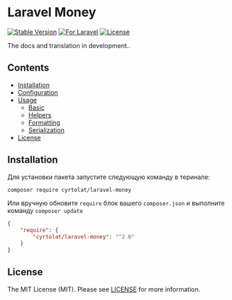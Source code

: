 # Laravel Money

[![Stable Version](https://img.shields.io/github/v/release/cyrtolat/laravel-money?label=stable&style=flat-square)](https://packagist.org/packages/cyrtolat/laravel-money)
[![For Laravel](https://img.shields.io/badge/Laravel-8.x%20%7C%209.x-orange.svg?style=flat-square)](https://img.shields.io/badge/Laravel-8.x%20%7C%209.x-orange.svg?style=flat-square)
[![License](https://img.shields.io/github/license/cyrtolat/laravel-money?style=flat-square)](https://packagist.org/packages/cyrtolat/laravel-money)

The docs and translation in development..

[comment]: <> (## Preface)

[comment]: <> (Данный пакет предназначен для приложений, в доменной модели которых деньги являются объект-значениями. Его основная задача состоит в том, чтобы избавить разработчика от необходимости адаптировать известные библиотеки денег под архитектуру Ларавель. Этот пакет изначально строится на ней.   )

## Contents

- [Installation](#installation)
- [Configuration](#configuration)
- [Usage](#Usage)
  - [Basic](#basic)
  - [Helpers](#helpers)
  - [Formatting](#formatting)
  - [Serialization](#serialization)
- [License](#license)

## Installation

Для установки пакета запустите следующую команду в теринале:

```bash
composer require cyrtolat/laravel-money
```

Или вручную обновите `require` блок вашего `composer.json` и выполните команду `composer update`

```json
{
    "require": {
        "cyrtolat/laravel-money": "^2.0"
    }
}
```

[comment]: <> (## Configuration)

[comment]: <> (Конфигурация пакета начинается с публикации файла с дефолтными настройками. Делается это следующей командой: )

[comment]: <> (```bash)

[comment]: <> (php artisan vendor:publish --provider="Cyrtolat\Money\Providers\MoneyServiceProvider")

[comment]: <> (```)

[comment]: <> (После её выполнения, файл `money.php` будет добавлен в папку `/configs` вашего приложения. Открыв его, вы увидите 4 настройки. Подробно о них:)

[comment]: <> (### Money Locale)

[comment]: <> (```php)

[comment]: <> ('locale' => 'en_US')

[comment]: <> (```)

[comment]: <> (Параметр `locale` - это языковой тег BCP 47. Он определяет стиль форматирования денежных значений в строки в соответствии с выбранной локализацией и используется внутри объектов Intl.NumberFormat.)

[comment]: <> (### Currency Storage)

[comment]: <> (```php)

[comment]: <> ('storage' => \Cyrtolat\Money\Storages\IsoCurrencyStorage::class)

[comment]: <> (```)

[comment]: <> (Параметр `storage` хранит в себе класс-реализацию интерфейса `Cyrtolat\Contracts\CurrencyStorage`. Это репозиторий, которых хранит в себе все доступные в приложении валюты. По умолчанию определено дефолтное хранилище, в котором лежат данные ISO валют и некоторых известных криптовалют. В большинстве случаев его будет достаточно, но если Вам требуется работать с валютой, которой нет в этом хранилище, то вы можете реализовать своё.)

[comment]: <> (### Currency Serializer)

[comment]: <> (```php)

[comment]: <> ('serializer' => \Cyrtolat\Money\Serializers\MajorMoneySerializer::class)

[comment]: <> (```)

[comment]: <> (Аналогично предыдущему параметру, `serializer` хранит в себе класс-реализацию интерфейса `Cyrtolat\Contracts\MoneySerializer`. Этот класс отвечает за то каким образом Ларавель будет преобразовывать ваши объекты Money в массивы и строки JSON. "Из коробки" доступно несколько сериализаторов. Подробнее о них в [этом]&#40;#serialization&#41; разделе.)

[comment]: <> (### Currency Formatter)

[comment]: <> (```php)

[comment]: <> ('formatter' => \Cyrtolat\Money\Formatters\DecimalMoneyFormatter::class)

[comment]: <> (```)

[comment]: <> (Последний параметр `formatter` хранит в себе класс-реализацию интерфейса `Cyrtolat\Contracts\MoneyFormatter`. Этот класс отвечает за рендеринг объектов Money в строки. Изначально доступно несколько форматторов. Подробнее о них Подробнее о них в [здесь]&#40;#formatting&#41;.)

[comment]: <> (## Usage)

[comment]: <> (### Money Creating)

[comment]: <> (Создание экземпляров Money предлагается через фасад сервиса `\Cyrtolat\Money\Service\MoneyService`. Выглядит следующим образом:)

[comment]: <> (```php)

[comment]: <> (use \Cyrtolat\Money\Facades\Money;)

[comment]: <> (# указание значения в "минорном" и "мажорном" стилях)

[comment]: <> ($money = Money::of&#40;150.23, 'RUB'&#41;; // 150.23 RUB)

[comment]: <> ($money = Money::ofMinor&#40;15023, 'RUB'&#41;; // 150.23 RUB)

[comment]: <> (# также можно передавать и объект Currency вместо кода)

[comment]: <> ($currency = Money::getCurrencyOf&#40;'RUB'&#41;;)

[comment]: <> ($money = Money::of&#40;150.23, $currency&#41;;)

[comment]: <> ($money = Money::ofMinor&#40;15023, $currency&#41;;)

[comment]: <> (```)

[comment]: <> (>Помните про хранилище валют? Если попытаться через сервис создать деньги с валютой, которой нет в хранилище, то будет ошибка.)

[comment]: <> (### Math and comparing)

[comment]: <> (Объекты Money между собой можно сравнивать, складывать и вычитать. Как это делается показано далее:)

[comment]: <> (```php)

[comment]: <> (use \Cyrtolat\Money\Facades\Money;)

[comment]: <> ($money_1 = Money::of&#40;150.23, 'RUB'&#41;; // 150.23 RUB)

[comment]: <> ($money_2 = Money::of&#40;320.88, 'RUB'&#41;; // 320.88 RUB)

[comment]: <> ($money = $money_1->plus&#40;$money_2&#41;; // $money_1 + $money_2)

[comment]: <> ($money = $money_1->minus&#40;$money_2&#41;; // $money_1 - $money_2)

[comment]: <> ($money = $money_1->multiplyBy&#40;2.3&#41;; // $money_1 * 2.3)

[comment]: <> ($money = $money_1->divideBy&#40;4&#41;; // $money_1 / 4)

[comment]: <> ($money = $money_1->round&#40;&#41;; // 150.00 RUB)

[comment]: <> ($bool = $money_1->gt&#40;$money_2&#41;; // $money_1 > $money_2)

[comment]: <> ($bool = $money_1->gte&#40;$money_2&#41;; // $money_1 >= $money_2)

[comment]: <> ($bool = $money_1->lt&#40;$money_2&#41;; // $money_1 < $money_2)

[comment]: <> ($bool = $money_1->lte&#40;$money_2&#41;; // $money_1 <= $money_2)

[comment]: <> ($bool = $money_1->equals&#40;$money_2&#41;; // $money_1 == $money_2)

[comment]: <> ($bool = $money_1->hasSameAmount&#40;$money_2&#41;; // false)

[comment]: <> ($bool = $money_1->hasSameCurrency&#40;$money_2&#41;; // true)

[comment]: <> (```)

[comment]: <> (Объекты денег иммутабельны. Все операции возвращают новый экземпляр. Также не забывайте, что нужно нельзя складывать, вычитать, делить и умножать объекты денег с разными валютами. Это же касается и операций сравнения. Лишь последние два метода не выкинут исключение, если вы передадите в них деньги с отличной от исходного объекта валютой.)

[comment]: <> (### Formatting)

[comment]: <> (Как уже было сказано, за форматирование денег отвечает класс форматтера. Единожды выставив его в конфигах, Вам больше не нужно заботиться о логике форматирования. Пакет сделает это за Вас. Привести объект Money в строчный тип можно следующим образом:)

[comment]: <> (```php)

[comment]: <> (use \Cyrtolat\Money\Facades\Money;)

[comment]: <> ($money = Money::of&#40;150.23, 'RUB'&#41;;)

[comment]: <> (# I have: 150.23 RUB)

[comment]: <> (echo "I have: " . $money->render&#40;&#41;;)

[comment]: <> (echo "I have: " . $money;)

[comment]: <> (```)

[comment]: <> ("Из коробки" доступно несколько форматтеров.)

[comment]: <> (форматтер | пример)

[comment]: <> (:-------:|:-------:)

[comment]: <> (`Cyrtolat\Money\Formatters\DecimalMoneyFormatter` | 150.23 RUB)

[comment]: <> (`Cyrtolat\Money\Formatters\LocalizedMoneyFormatter` | 150.23 ₽)

[comment]: <> (### Serialization)

[comment]: <> (Сериализация денег - одна из наиболее важных функций этого пакета. )

## License

The MIT License (MIT). Please see [LICENSE](LICENSE.md) for more information.
